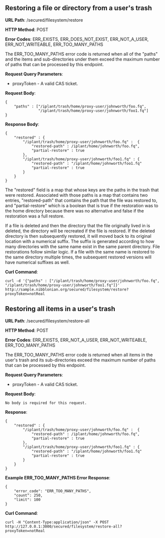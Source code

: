 Restoring a file or directory from a user's trash
-------------------------------------------------

__URL Path__: /secured/filesystem/restore

__HTTP Method__: POST

__Error Codes__: ERR_EXISTS, ERR_DOES_NOT_EXIST, ERR_NOT_A_USER, ERR_NOT_WRITEABLE, ERR_TOO_MANY_PATHS

The ERR_TOO_MANY_PATHS error code is returned when all of the "paths" and the items and sub-directories under them exceed the maximum number of paths that can be processed by this endpoint.

__Request Query Parameters__:

* proxyToken - A valid CAS ticket.

__Request Body__:

    {
        "paths" : ["/iplant/trash/home/proxy-user/johnworth/foo.fq",
                   "/iplant/trash/home/proxy-user/johnworth/foo1.fq"]
    }

__Response Body__:

    {
        "restored" : {
            "/iplant/trash/home/proxy-user/johnworth/foo.fq" :  {
                "restored-path" : /iplant/home/johnworth/foo.fq",
                "partial-restore" : true
            },
            "/iplant/trash/home/proxy-user/johnworth/foo1.fq" : {
                "restored-path" : "/iplant/home/johnworth/foo1.fq"
                "partial-restore" : true
            }
        }
    }

The "restored" field is a map that whose keys are the paths in the trash that were restored. Associated with those paths is a map that contains two entries, "restored-path" that contains the path that the file was restored to, and "partial-restore" which is a boolean that is true if the restoration was to the home directory because there was no alternative and false if the restoration was a full restore.

If a file is deleted and then the directory that the file originally lived in is deleted, the directory will be recreated if the file is restored. If the deleted directory is then subsequently restored, it will moved back to its original location with a numerical suffix. The suffix is generated according to how many directories with the same name exist in the same parent directory. File restorations follow similar logic. If a file with the same name is restored to the same directory multiple times, the subsequent restored versions will have numerical suffixes as well.

__Curl Command__:

    curl -d '{"paths" : ["/iplant/trash/home/proxy-user/johnworth/foo.fq", "/iplant/trash/home/proxy-user/johnworth/foo1.fq"]}' http://sample.nibblonian.org/secured/filesystem/restore?proxyToken=notReal


Restoring all items in a user's trash
--------------

__URL Path__: /secured/filesystem/restore-all

__HTTP Method__: POST

__Error Codes__: ERR_EXISTS, ERR_NOT_A_USER, ERR_NOT_WRITEABLE, ERR_TOO_MANY_PATHS

The ERR_TOO_MANY_PATHS error code is returned when all items in the user's trash and its sub-directories exceed the maximum number of paths that can be processed by this endpoint.

__Request Query Parameters__:

* proxyToken - A valid CAS ticket.

__Request Body__:

    No body is required for this request.

__Response__:

    {
        "restored" : {
            "/iplant/trash/home/proxy-user/johnworth/foo.fq" :  {
                "restored-path" : /iplant/home/johnworth/foo.fq",
                "partial-restore" : true
            },
            "/iplant/trash/home/proxy-user/johnworth/foo1.fq" : {
                "restored-path" : "/iplant/home/johnworth/foo1.fq"
                "partial-restore" : true
            }
        }
    }

__Example ERR_TOO_MANY_PATHS Error Response__:

    {
        "error_code": "ERR_TOO_MANY_PATHS",
        "count": 250,
        "limit": 100
    }

__Curl Command__:

    curl -H "Content-Type:application/json" -X POST http://127.0.0.1:3000/secured/filesystem/restore-all?proxyToken=notReal
